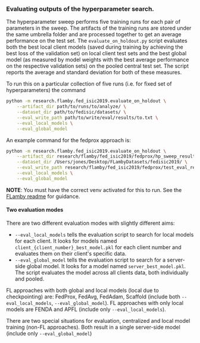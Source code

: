 ### Evaluating outputs of the hyperparameter search.

The hyperparameter sweep performs five training runs for each pair of parameters in the sweep. The artifacts of the training runs are stored under the same umbrella folder and are processed together to get an average performance on the test set. The `evaluate_on_holdout.py` script evaluates both the best local client models (saved during training by achieving the best loss of the validation set) on local client test sets and the best global model (as measured by model weights with the best average performance on the respective validation sets) on the pooled central test set. The script reports the average and standard deviation for both of these measures.

To run this on a particular collection of five runs (i.e. for fixed set of hyperparameters) the command
``` bash
python -m research.flamby.fed_isic2019.evaluate_on_holdout \
    --artifact_dir path/to/runs/to/analyze/ \
    --dataset_dir path/to/fedisic/datasets/ \
    --eval_write_path path/to/write/eval/results/to.txt \
    --eval_local_models \
    --eval_global_model
```

An example command for the fedprox approach is:
``` bash
python -m research.flamby.fed_isic2019.evaluate_on_holdout \
    --artifact_dir research/flamby/fed_isic2019/fedprox/hp_sweep_results/mu_0.01_lr_0.0001/ \
    --dataset_dir /Users/jones/Desktop/FLambyDatasets/fedisic2019/ \
    --eval_write_path research/flamby/fed_isic2019/fedprox/test_eval_results.txt \
    --eval_local_models \
    --eval_global_model

```

__NOTE__: You must have the correct venv activated for this to run. See the [FLamby readme](/research/flamby/README.md) for guidance.


#### Two evaluation modes

There are two different evaluation modes with slightly different aims:
* `--eval_local_models` tells the evaluation script to search for local models for each client. It looks for models named `client_{client_number}_best_model.pkl` for each client number and evaluates them on their client's specific data.
* `--eval_global_model` tells the evaluation script to search for a server-side global model. It looks for a model named `server_best_model.pkl`. The script evaluates the model across all clients data, both individually and pooled.

FL approaches with both global and local models (local due to checkpointing) are: FedProx, FedAvg, FedAdam, Scaffold (include both `--eval_local_models`, `--eval_global_model`). FL approaches with only local models are FENDA and APFL (include only `--eval_local_models`).

There are two special situations for evaluation, centralized and local model training (non-FL approaches). Both result in a single server-side model (include only `--eval_global_model`)
